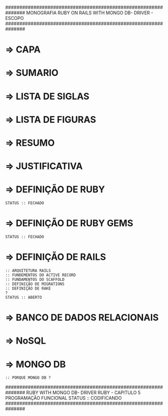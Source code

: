 ###############################################################
    MONOGRAFIA RUBY ON RAILS WITH MONGO DB- DRIVER - ESCOPO
###############################################################

# => CAPA

# => SUMARIO

# => LISTA DE SIGLAS

# => LISTA DE FIGURAS

# => RESUMO

# => JUSTIFICATIVA

# => DEFINIÇÃO DE RUBY
	STATUS :: FECHADO
# => DEFINIÇÃO DE RUBY GEMS
	STATUS :: FECHADO

# => DEFINIÇÃO DE RAILS
	:: ARQUITETURA RAILS
	:: FUNDEMENTOS DO ACTIVE RECORD
	:: FUNDAMENTOS DO SCAFFOLD
	:: DEFINIÇÃO DE MIGRATIONS
	:: DEFINIÇÃO DE RAKE
	?
	STATUS :: ABERTO

# => BANCO DE DADOS RELACIONAIS

# => NoSQL

# => MONGO DB
	:: PORQUE MONGO DB ?

###############################################################
		RUBY WITH MONGO DB- DRIVER
		RUBY - CAPITULO 5 PROGRAMAÇÃO FUNCIONAL
		STATUS :: CODIFICANDO
###############################################################

